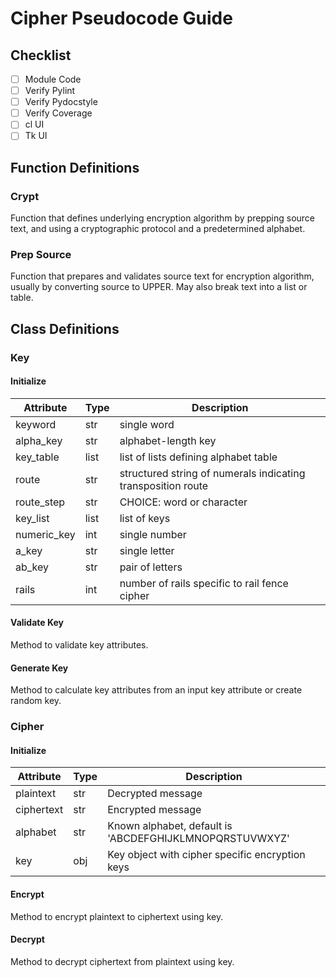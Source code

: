 # Cipher Pseudocode Guide

## Checklist
- [ ] Module Code
- [ ] Verify Pylint
- [ ] Verify Pydocstyle
- [ ] Verify Coverage
- [ ] cl UI
- [ ] Tk UI

## Function Definitions
### Crypt
Function that defines underlying encryption algorithm by prepping source text, and using a cryptographic protocol 
and a predetermined alphabet.

### Prep Source
Function that prepares and validates source text for encryption algorithm, usually by converting source to UPPER.
May also break text into a list or table.

## Class Definitions
### Key
#### Initialize
| Attribute | Type | Description |
| --- | --- | --- |
| keyword | str | single word |
| alpha_key | str | alphabet-length key |
| key_table | list | list of lists defining alphabet table |
| route | str | structured string of numerals indicating transposition route |
| route_step | str | CHOICE: word or character |
| key_list | list | list of keys |
| numeric_key | int | single number |
| a_key | str | single letter |
| ab_key | str | pair of letters |
| rails | int | number of rails specific to rail fence cipher |

#### Validate Key
Method to validate key attributes.

#### Generate Key
Method to calculate key attributes from an input key attribute or create random key.

### Cipher
#### Initialize
| Attribute | Type | Description |
| --------- | ---- | ----------- |
| plaintext | str | Decrypted message |
| ciphertext | str | Encrypted message |
| alphabet | str | Known alphabet, default is 'ABCDEFGHIJKLMNOPQRSTUVWXYZ' |
| key | obj | Key object with cipher specific encryption keys |

#### Encrypt
Method to encrypt plaintext to ciphertext using key.

#### Decrypt
Method to decrypt ciphertext from plaintext using key.
